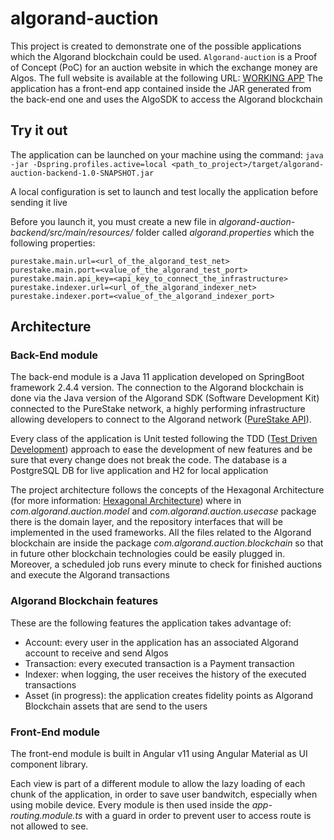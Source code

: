 # algorand-auction
This project is created to demonstrate one of the possible applications which the Algorand blockchain could be used.
`Algorand-auction` is a Proof of Concept (PoC) for an auction website in which the exchange money are Algos. The full website is available at the following URL: [WORKING APP](https://algorand-auction.herokuapp.com/auctions)
The application has a front-end app contained inside the JAR generated from the back-end one and uses the AlgoSDK to access the Algorand blockchain

## Try it out

The application can be launched on your machine using the command: 
`java -jar -Dspring.profiles.active=local <path_to_project>/target/algorand-auction-backend-1.0-SNAPSHOT.jar`

A local configuration is set to launch and test locally the application before sending it live

Before you launch it, you must create a new file in *algorand-auction-backend/src/main/resources/* folder called *algorand.properties* which the following properties: 
```text
purestake.main.url=<url_of_the_algorand_test_net>
purestake.main.port=<value_of_the_algorand_test_port>
purestake.main.api_key=<api_key_to_connect_the_infrastructure>
purestake.indexer.url=<url_of_the_algorand_indexer_net>
purestake.indexer.port=<value_of_the_algorand_indexer_port>
```

## Architecture

### Back-End module

The back-end module is a Java 11 application developed on SpringBoot framework 2.4.4 version. 
The connection to the Algorand blockchain is done via the Java version of the Algorand SDK (Software Development Kit) connected to the PureStake network, a highly performing infrastructure allowing developers to connect to the Algorand network ([PureStake API](https://www.purestake.com/)).

Every class of the application is Unit tested following the TDD ([Test Driven Development](https://en.wikipedia.org/wiki/Test-driven_development)) approach to ease the development of new features and be sure that every change does not break the code. The database is a PostgreSQL DB for live application and H2 for local application

The project architecture follows the concepts of the Hexagonal Architecture (for more information: [Hexagonal Architecture](https://en.wikipedia.org/wiki/Hexagonal_architecture_(software))) where in *com.algorand.auction.model* and *com.algorand.auction.usecase* package there is the domain layer, and the repository interfaces that will be implemented in the used frameworks. 
All the files related to the Algorand blockchain are inside the package *com.algorand.auction.blockchain* so that in future other blockchain technologies could be easily plugged in. Moreover, a scheduled job runs every minute to check for finished auctions and execute the Algorand transactions

### Algorand Blockchain features

These are the following features the application takes advantage of:

* Account: every user in the application has an associated Algorand account to receive and send Algos
* Transaction: every executed transaction is a Payment transaction
* Indexer: when logging, the user receives the history of the executed transactions
* Asset (in progress): the application creates fidelity points as Algorand Blockchain assets that are send to the users

### Front-End module

The front-end module is built in Angular v11 using Angular Material as UI component library.

Each view is part of a different module to allow the lazy loading of each chunk of the application, in order to save user bandwitch, especially when using mobile device. Every module is then used inside the *app-routing.module.ts* with a guard in order to prevent user to access route is not allowed to see. 

